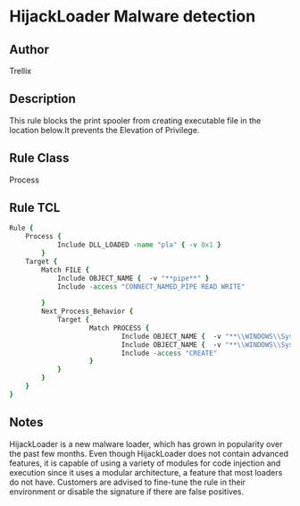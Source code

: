 # HijackLoader Malware detection

## Author
Trellix

## Description
This rule blocks the print spooler from creating executable file in the location below.It prevents the Elevation of Privilege.

## Rule Class 
Process

## Rule TCL
```tcl
Rule {
    Process {
            Include DLL_LOADED -name "pla" { -v 0x1 }
        }
    Target {
        Match FILE {
            Include OBJECT_NAME {  -v "**pipe**" }   
            Include -access "CONNECT_NAMED_PIPE READ WRITE"      
            
        }
        Next_Process_Behavior {
            Target {
                    Match PROCESS {   
                            Include OBJECT_NAME {  -v "**\\WINDOWS\\SysWOW64\\cmd.exe" }
                            Include OBJECT_NAME {  -v "**\\WINDOWS\\SysWOW64\\more.com" }
                            Include -access "CREATE"
                    }
            }
        }
    }
}
```

## Notes
HijackLoader is a new malware loader, which has grown in popularity over the past few months. Even though HijackLoader does not contain advanced features, it is capable of using a variety of modules for code injection and execution since it uses a modular architecture, a feature that most loaders do not have.
Customers are advised to fine-tune the rule in their environment or disable the signature if there are false positives.
